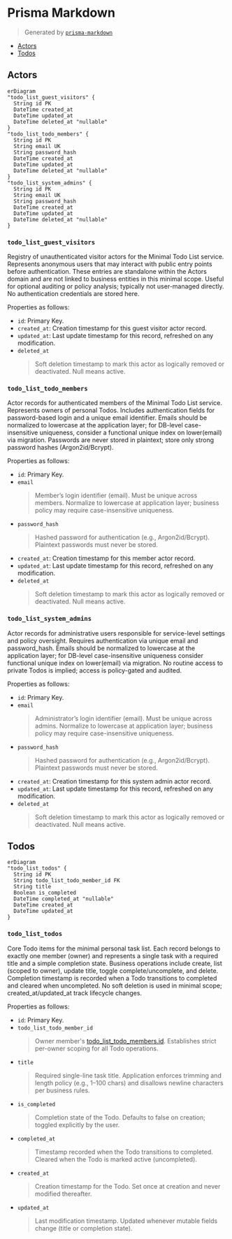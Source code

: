 # Prisma Markdown

> Generated by [`prisma-markdown`](https://github.com/samchon/prisma-markdown)

- [Actors](#actors)
- [Todos](#todos)

## Actors

```mermaid
erDiagram
"todo_list_guest_visitors" {
  String id PK
  DateTime created_at
  DateTime updated_at
  DateTime deleted_at "nullable"
}
"todo_list_todo_members" {
  String id PK
  String email UK
  String password_hash
  DateTime created_at
  DateTime updated_at
  DateTime deleted_at "nullable"
}
"todo_list_system_admins" {
  String id PK
  String email UK
  String password_hash
  DateTime created_at
  DateTime updated_at
  DateTime deleted_at "nullable"
}
```

### `todo_list_guest_visitors`

Registry of unauthenticated visitor actors for the Minimal Todo List
service. Represents anonymous users that may interact with public entry
points before authentication. These entries are standalone within the
Actors domain and are not linked to business entities in this minimal
scope. Useful for optional auditing or policy analysis; typically not
user-managed directly. No authentication credentials are stored here.

Properties as follows:

- `id`: Primary Key.
- `created_at`: Creation timestamp for this guest visitor actor record.
- `updated_at`: Last update timestamp for this record, refreshed on any modification.
- `deleted_at`
  > Soft deletion timestamp to mark this actor as logically removed or
  > deactivated. Null means active.

### `todo_list_todo_members`

Actor records for authenticated members of the Minimal Todo List service.
Represents owners of personal Todos. Includes authentication fields for
password-based login and a unique email identifier. Emails should be
normalized to lowercase at the application layer; for DB-level
case-insensitive uniqueness, consider a functional unique index on
lower(email) via migration. Passwords are never stored in plaintext;
store only strong password hashes (Argon2id/Bcrypt).

Properties as follows:

- `id`: Primary Key.
- `email`
  > Member’s login identifier (email). Must be unique across members.
  > Normalize to lowercase at application layer; business policy may require
  > case-insensitive uniqueness.
- `password_hash`
  > Hashed password for authentication (e.g., Argon2id/Bcrypt). Plaintext
  > passwords must never be stored.
- `created_at`: Creation timestamp for this member actor record.
- `updated_at`: Last update timestamp for this record, refreshed on any modification.
- `deleted_at`
  > Soft deletion timestamp to mark this actor as logically removed or
  > deactivated. Null means active.

### `todo_list_system_admins`

Actor records for administrative users responsible for service-level
settings and policy oversight. Requires authentication via unique email
and password_hash. Emails should be normalized to lowercase at the
application layer; for DB-level case-insensitive uniqueness consider
functional unique index on lower(email) via migration. No routine access
to private Todos is implied; access is policy-gated and audited.

Properties as follows:

- `id`: Primary Key.
- `email`
  > Administrator’s login identifier (email). Must be unique across admins.
  > Normalize to lowercase at application layer; business policy may require
  > case-insensitive uniqueness.
- `password_hash`
  > Hashed password for authentication (e.g., Argon2id/Bcrypt). Plaintext
  > passwords must never be stored.
- `created_at`: Creation timestamp for this system admin actor record.
- `updated_at`: Last update timestamp for this record, refreshed on any modification.
- `deleted_at`
  > Soft deletion timestamp to mark this actor as logically removed or
  > deactivated. Null means active.

## Todos

```mermaid
erDiagram
"todo_list_todos" {
  String id PK
  String todo_list_todo_member_id FK
  String title
  Boolean is_completed
  DateTime completed_at "nullable"
  DateTime created_at
  DateTime updated_at
}
```

### `todo_list_todos`

Core Todo items for the minimal personal task list. Each record belongs
to exactly one member (owner) and represents a single task with a
required title and a simple completion state. Business operations include
create, list (scoped to owner), update title, toggle complete/uncomplete,
and delete. Completion timestamp is recorded when a Todo transitions to
completed and cleared when uncompleted. No soft deletion is used in
minimal scope; created_at/updated_at track lifecycle changes.

Properties as follows:

- `id`: Primary Key.
- `todo_list_todo_member_id`
  > Owner member's [todo_list_todo_members.id](#todo_list_todo_members). Establishes strict
  > per-owner scoping for all Todo operations.
- `title`
  > Required single-line task title. Application enforces trimming and length
  > policy (e.g., 1–100 chars) and disallows newline characters per business
  > rules.
- `is_completed`
  > Completion state of the Todo. Defaults to false on creation; toggled
  > explicitly by the user.
- `completed_at`
  > Timestamp recorded when the Todo transitions to completed. Cleared when
  > the Todo is marked active (uncompleted).
- `created_at`
  > Creation timestamp for the Todo. Set once at creation and never modified
  > thereafter.
- `updated_at`
  > Last modification timestamp. Updated whenever mutable fields change
  > (title or completion state).
